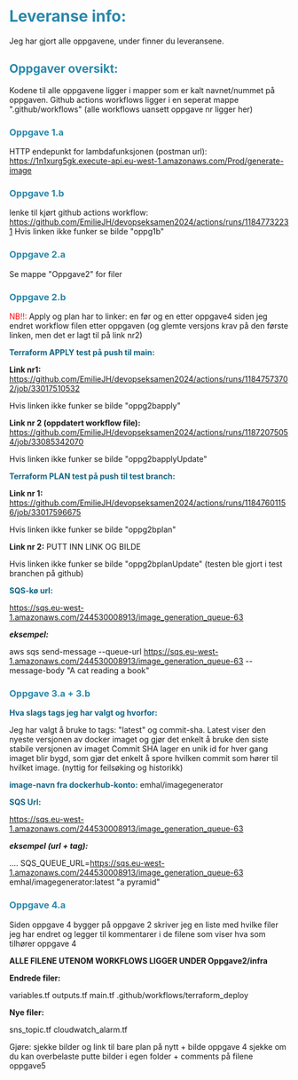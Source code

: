 # <span style="color: #2988ab">Leveranse info:</span>
Jeg har gjort alle oppgavene, under finner du leveransene.

## <span style="color: #2988ab">Oppgaver oversikt:</span>
Kodene til alle oppgavene ligger i mapper som er kalt navnet/nummet på oppgaven. Github actions workflows ligger i en seperat mappe ".github/workflows" (alle workflows uansett oppgave nr ligger her)

### <span style="color: #2988ab">Oppgave 1.a</span>
HTTP endepunkt for lambdafunksjonen (postman url):
https://1n1xurg5gk.execute-api.eu-west-1.amazonaws.com/Prod/generate-image

### <span style="color: #2988ab">Oppgave 1.b</span>
lenke til kjørt github actions workflow:
https://github.com/EmilieJH/devopseksamen2024/actions/runs/11847732231
Hvis linken ikke funker se bilde "oppg1b"

### <span style="color: #2988ab">Oppgave 2.a</span>
Se mappe "Oppgave2" for filer

### <span style="color: #2988ab">Oppgave 2.b</span>

<span style="color: red">NB!!: </span>
Apply og plan har to linker: en før og en etter oppgave4 siden jeg endret workflow filen etter oppgaven (og glemte versjons krav på den første linken, men det er lagt til på link nr2)


**<span style="color: #106585">Terraform APPLY test på push til main:</span>**

**Link nr1:**
https://github.com/EmilieJH/devopseksamen2024/actions/runs/11847573702/job/33017510532

Hvis linken ikke funker se bilde "oppg2bapply"

**Link nr 2 (oppdatert workflow file):**
https://github.com/EmilieJH/devopseksamen2024/actions/runs/11872075054/job/33085342070

Hvis linken ikke funker se bilde "oppg2bapplyUpdate"


**<span style="color: #106585">Terraform PLAN test på push til test branch:</span>**

**Link nr 1:**
https://github.com/EmilieJH/devopseksamen2024/actions/runs/11847601156/job/33017596675

Hvis linken ikke funker se bilde "oppg2bplan"


**Link nr 2:**
PUTT INN LINK OG BILDE

Hvis linken ikke funker se bilde "oppg2bplanUpdate" (testen ble gjort i test branchen på github)


**<span style="color: #106585">SQS-kø url:</span>**

https://sqs.eu-west-1.amazonaws.com/244530008913/image_generation_queue-63

***eksempel:***

aws sqs send-message --queue-url https://sqs.eu-west-1.amazonaws.com/244530008913/image_generation_queue-63 --message-body "A cat reading a book"

### <span style="color: #2988ab">Oppgave 3.a + 3.b</span>

**<span style="color: #106585">Hva slags tags jeg har valgt og hvorfor: </span>**

Jeg har valgt å bruke to tags: "latest" og commit-sha.
Latest viser den nyeste versjonen av docker imaget og gjør det enkelt å bruke den siste stabile versjonen av imaget
Commit SHA lager en unik id for hver gang imaget blir bygd, som gjør det enkelt å spore hvilken commit som hører til hvilket image. (nyttig for feilsøking og historikk)

**<span style="color: #106585">image-navn fra dockerhub-konto:</span>**
emhal/imagegenerator


**<span style="color: #106585">SQS Url:</span>**

https://sqs.eu-west-1.amazonaws.com/244530008913/image_generation_queue-63

***eksempel (url + tag):***

.... SQS_QUEUE_URL=https://sqs.eu-west-1.amazonaws.com/244530008913/image_generation_queue-63 emhal/imagegenerator:latest "a pyramid"

### <span style="color: #2988ab">Oppgave 4.a</span>
Siden oppgave 4 bygger på oppgave 2 skriver jeg en liste med hvilke filer jeg har endret og legger til kommentarer i de filene som viser hva som tilhører oppgave 4

**ALLE FILENE UTENOM WORKFLOWS LIGGER UNDER Oppgave2/infra**

**Endrede filer:**

variables.tf
outputs.tf
main.tf
.github/workflows/terraform_deploy

**Nye filer:**

sns_topic.tf
cloudwatch_alarm.tf

Gjøre:
sjekke bilder og link til bare plan på nytt + bilde
oppgave 4 sjekke om du kan overbelaste
putte bilder i egen folder + comments på filene
oppgave5